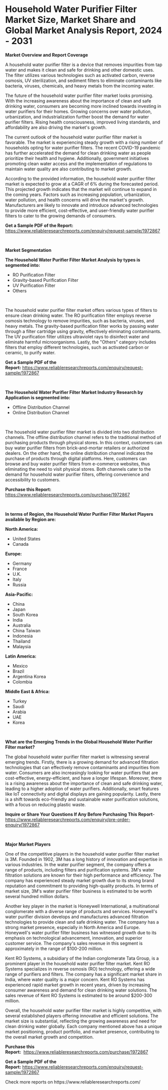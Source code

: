 <p><h1>Household Water Purifier Filter Market Size, Market Share and Global Market Analysis Report, 2024 - 2031</h1></p><p><strong>Market Overview and Report Coverage</strong></p>
<p><p>A household water purifier filter is a device that removes impurities from tap water and makes it clean and safe for drinking and other domestic uses. The filter utilizes various technologies such as activated carbon, reverse osmosis, UV sterilization, and sediment filters to eliminate contaminants like bacteria, viruses, chemicals, and heavy metals from the incoming water.</p><p>The future of the household water purifier filter market looks promising. With the increasing awareness about the importance of clean and safe drinking water, consumers are becoming more inclined towards investing in water purifiers for their homes. Growing concerns over water pollution, urbanization, and industrialization further boost the demand for water purifier filters. Rising health consciousness, improved living standards, and affordability are also driving the market's growth.</p><p>The current outlook of the household water purifier filter market is favorable. The market is experiencing steady growth with a rising number of households opting for water purifier filters. The recent COVID-19 pandemic has further accelerated the demand for clean drinking water as people prioritize their health and hygiene. Additionally, government initiatives promoting clean water access and the implementation of regulations to maintain water quality are also contributing to market growth.</p><p>According to the provided information, the household water purifier filter market is expected to grow at a CAGR of 6% during the forecasted period. This projected growth indicates that the market will continue to expand in the coming years. Factors such as increasing population, urbanization, water pollution, and health concerns will drive the market's growth. Manufacturers are likely to innovate and introduce advanced technologies to provide more efficient, cost-effective, and user-friendly water purifier filters to cater to the growing demands of consumers.</p></p>
<p><strong>Get a Sample PDF of the Report:</strong> <a href="https://www.reliableresearchreports.com/enquiry/request-sample/1972867">https://www.reliableresearchreports.com/enquiry/request-sample/1972867</a></p>
<p>&nbsp;</p>
<p><strong>Market Segmentation</strong></p>
<p><strong>The Household Water Purifier Filter Market Analysis by types is segmented into:</strong></p>
<p><ul><li>RO Purification Filter</li><li>Gravity-based Purification Filter</li><li>UV Purification Filter</li><li>Others</li></ul></p>
<p>&nbsp;</p>
<p><p>The household water purifier filter market offers various types of filters to ensure clean drinking water. The RO purification filter employs reverse osmosis technology to remove impurities, such as bacteria, viruses, and heavy metals. The gravity-based purification filter works by passing water through a filter cartridge using gravity, effectively eliminating contaminants. The UV purification filter utilizes ultraviolet rays to disinfect water and eliminate harmful microorganisms. Lastly, the "Others" category includes filters that employ different technologies, such as activated carbon or ceramic, to purify water.</p></p>
<p><strong>Get a Sample PDF of the Report:</strong>&nbsp;<a href="https://www.reliableresearchreports.com/enquiry/request-sample/1972867">https://www.reliableresearchreports.com/enquiry/request-sample/1972867</a></p>
<p>&nbsp;</p>
<p><strong>The Household Water Purifier Filter Market Industry Research by Application is segmented into:</strong></p>
<p><ul><li>Offline Distribution Channel</li><li>Online Distribution Channel</li></ul></p>
<p>&nbsp;</p>
<p><p>The household water purifier filter market is divided into two distribution channels. The offline distribution channel refers to the traditional method of purchasing products through physical stores. In this context, customers can buy water purifier filters from brick-and-mortar retailers or authorized dealers. On the other hand, the online distribution channel indicates the purchase of products through digital platforms. Here, customers can browse and buy water purifier filters from e-commerce websites, thus eliminating the need to visit physical stores. Both channels cater to the demand for household water purifier filters, offering convenience and accessibility to customers.</p></p>
<p><strong>Purchase this Report:</strong>&nbsp; <a href="https://www.reliableresearchreports.com/purchase/1972867">https://www.reliableresearchreports.com/purchase/1972867</a></p>
<p>&nbsp;</p>
<p><strong>In terms of Region, the Household Water Purifier Filter Market Players available by Region are:</strong></p>
<p>
    <p> <strong> North America: </strong>
        <ul>
            <li>United States</li>
            <li>Canada</li>
        </ul>
        </p> 
    <p> <strong> Europe: </strong>
        <ul>
            <li>Germany</li>
            <li>France</li>
            <li>U.K.</li>
            <li>Italy</li>
            <li>Russia</li>
        </ul>
        </p> 
    <p> <strong> Asia-Pacific: </strong>
        <ul>
            <li>China</li>
            <li>Japan</li>
            <li>South Korea</li>
            <li>India</li>
            <li>Australia</li>
            <li>China Taiwan</li>
            <li>Indonesia</li>
            <li>Thailand</li>
            <li>Malaysia</li>
        </ul>
        </p> 
    <p> <strong> Latin America: </strong>
        <ul>
            <li>Mexico</li>
            <li>Brazil</li>
            <li>Argentina Korea</li>
            <li>Colombia</li>
        </ul>
        </p> 
    <p> <strong> Middle East & Africa: </strong>
        <ul>
            <li>Turkey</li>
            <li>Saudi</li>
            <li>Arabia</li>
            <li>UAE</li>
            <li>Korea</li>
        </ul>
    </p>
    </p>
<p>&nbsp;</p>
<p><strong>What are the Emerging Trends in the Global Household Water Purifier Filter market?</strong></p>
<p><p>The global household water purifier filter market is witnessing several emerging trends. Firstly, there is a growing demand for advanced filtration technologies that can effectively remove contaminants and impurities from water. Consumers are also increasingly looking for water purifiers that are cost-effective, energy-efficient, and have a longer lifespan. Moreover, there is a rising awareness about the importance of clean and safe drinking water, leading to a higher adoption of water purifiers. Additionally, smart features like IoT connectivity and digital displays are gaining popularity. Lastly, there is a shift towards eco-friendly and sustainable water purification solutions, with a focus on reducing plastic waste.</p></p>
<p><strong>Inquire or Share Your Questions If Any Before Purchasing This Report</strong>- <a href="https://www.reliableresearchreports.com/enquiry/pre-order-enquiry/1972867">https://www.reliableresearchreports.com/enquiry/pre-order-enquiry/1972867</a></p>
<p>&nbsp;</p>
<p><strong>Major Market Players</strong></p>
<p><p>One of the competitive players in the household water purifier filter market is 3M. Founded in 1902, 3M has a long history of innovation and expertise in various industries. In the water purifier segment, the company offers a range of products, including filters and purification systems. 3M's water filtration solutions are known for their high performance and efficiency. The company has experienced steady market growth due to its strong brand reputation and commitment to providing high-quality products. In terms of market size, 3M's water purifier filter business is estimated to be worth several hundred million dollars.</p><p>Another key player in the market is Honeywell International, a multinational conglomerate with a diverse range of products and services. Honeywell's water purifier division develops and manufactures advanced filtration technologies to provide clean and safe drinking water. The company has a strong market presence, especially in North America and Europe. Honeywell's water purifier filter business has witnessed growth due to its emphasis on technological advancement, innovation, and superior customer service. The company's sales revenue in this segment is approximately in the range of $100-200 million.</p><p>Kent RO Systems, a subsidiary of the Indian conglomerate Tata Group, is a prominent player in the household water purifier filter market. Kent RO Systems specializes in reverse osmosis (RO) technology, offering a wide range of purifiers and filters. The company has a significant market share in India, where water quality is a major concern. Kent RO Systems has experienced rapid market growth in recent years, driven by increasing consumer awareness and demand for clean drinking water solutions. The sales revenue of Kent RO Systems is estimated to be around $200-300 million.</p><p>Overall, the household water purifier filter market is highly competitive, with several established players offering innovative and efficient solutions. The market size is substantial, reflecting the growing awareness and need for clean drinking water globally. Each company mentioned above has a unique market positioning, product portfolio, and market presence, contributing to the overall market growth and competition.</p></p>
<p><strong>Purchase this Report:</strong>&nbsp;&nbsp;<a href="https://www.reliableresearchreports.com/purchase/1972867">https://www.reliableresearchreports.com/purchase/1972867</a></p>
<p></p>
<p><strong>Get a Sample PDF of the Report:</strong>&nbsp;<a href="https://www.reliableresearchreports.com/enquiry/request-sample/1972867">https://www.reliableresearchreports.com/enquiry/request-sample/1972867</a></p>
<p>Check more reports on https://www.reliableresearchreports.com/</p>